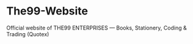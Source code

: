 # The99-Website
Official website of THE99 ENTERPRISES — Books, Stationery, Coding &amp; Trading (Quotex)
